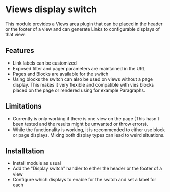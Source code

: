 # Views display switch
This module provides a Views area plugin that can be placed in the header or the footer of a view and can generate Links to configurable displays of that view.

## Features
* Link labels can be customized
* Exposed filter and pager parameters are maintained in the URL
* Pages and Blocks are available for the switch
* Using blocks the switch can also be used on views without a page display. This makes it very flexible and compatible with vies blocks placed on the page or rendered using for example Paragraphs.


## Limitations
* Currently is only working if there is one view on the page (This hasn't been tested and the results might be unwanted or throw errors).
* While the functionality is working, it is recommended to either use block or page displays. Mixing both display types can lead to weird situations.

## Installtation
* Install module as usual
* Add the "Display switch" handler to either the header or the footer of a view
* Configure which displays to enable for the switch and set a label for each
